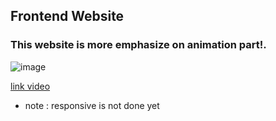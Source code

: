 ## Frontend Website 

### This website is more emphasize on animation part!.

![image](https://github.com/BroLetsCodeIt/Equilibrium_Website_Clone/assets/113767803/5b78148e-526b-4dea-a472-ccd01c90467c)


  
[link video](https://www.youtube.com/watch?v=FCyN9RK7F50 'youtube')

- note : responsive is not done yet
  

